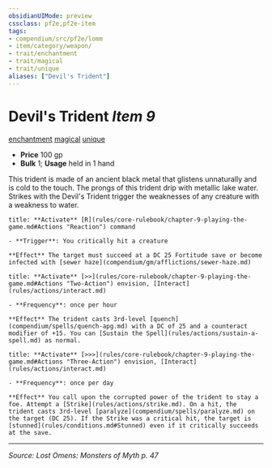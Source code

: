 ```yaml
---
obsidianUIMode: preview
cssclass: pf2e,pf2e-item
tags:
- compendium/src/pf2e/lomm
- item/category/weapon/
- trait/enchantment
- trait/magical
- trait/unique
aliases: ["Devil's Trident"]
---
```

# Devil's Trident *Item 9*  
[enchantment](enchantment.md "Enchantment School Trait")  [magical](magical.md "Magical Item Trait")  [unique](unique.md "Unique Rarity Trait")  

- **Price** 100 gp
- **Bulk** 1; **Usage** held in 1 hand

This trident is made of an ancient black metal that glistens unnaturally and is cold to the touch. The prongs of this trident drip with metallic lake water. Strikes with the Devil's Trident trigger the weaknesses of any creature with a weakness to water.

```ad-embed-ability
title: **Activate** [R](rules/core-rulebook/chapter-9-playing-the-game.md#Actions "Reaction") command

- **Trigger**: You critically hit a creature

**Effect** The target must succeed at a DC 25 Fortitude save or become infected with [sewer haze](compendium/gm/afflictions/sewer-haze.md)
```

```ad-embed-ability
title: **Activate** [>>](rules/core-rulebook/chapter-9-playing-the-game.md#Actions "Two-Action") envision, [Interact](rules/actions/interact.md)

- **Frequency**: once per hour

**Effect** The trident casts 3rd-level [quench](compendium/spells/quench-apg.md) with a DC of 25 and a counteract modifier of +15. You can [Sustain the Spell](rules/actions/sustain-a-spell.md) as normal.
```

```ad-embed-ability
title: **Activate** [>>>](rules/core-rulebook/chapter-9-playing-the-game.md#Actions "Three-Action") envision, [Interact](rules/actions/interact.md)

- **Frequency**: once per day

**Effect** You call upon the corrupted power of the trident to stay a foe. Attempt a [Strike](rules/actions/strike.md). On a hit, the trident casts 3rd-level [paralyze](compendium/spells/paralyze.md) on the target (DC 25). If the Strike was a critical hit, the target is [stunned](rules/conditions.md#Stunned) even if it critically succeeds at the save.
```


---
*Source: Lost Omens: Monsters of Myth p. 47*
